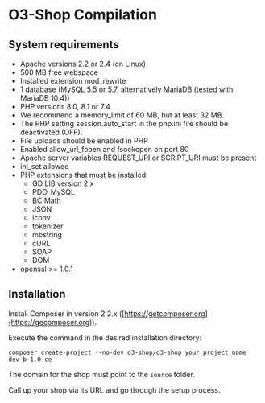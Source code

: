 # O3-Shop Compilation

## System requirements

- Apache versions 2.2 or 2.4 (on Linux)
- 500 MB free webspace
- Installed extension mod_rewrite
- 1 database (MySQL 5.5 or 5.7, alternatively MariaDB (tested with MariaDB 10.4))
- PHP versions 8.0, 8.1 or 7.4
- We recommend a memory_limit of 60 MB, but at least 32 MB.
- The PHP setting session.auto_start in the php.ini file should be deactivated (OFF).
- File uploads should be enabled in PHP
- Enabled allow_url_fopen and fsockopen on port 80
- Apache server variables REQUEST_URI or SCRIPT_URI must be present
- ini_set allowed
- PHP extensions that must be installed:
  - GD LIB version 2.x
  - PDO_MySQL
  - BC Math
  - JSON
  - iconv
  - tokenizer
  - mbstring
  - cURL
  - SOAP
  - DOM
- openssl >= 1.0.1

## Installation

Install Composer in version 2.2.x ([https://getcomposer.org](https://gecomposer.org)).

Execute the command in the desired installation directory:

```
composer create-project --no-dev o3-shop/o3-shop your_project_name dev-b-1.0-ce
```

The domain for the shop must point to the `source` folder.

Call up your shop via its URL and go through the setup process.
